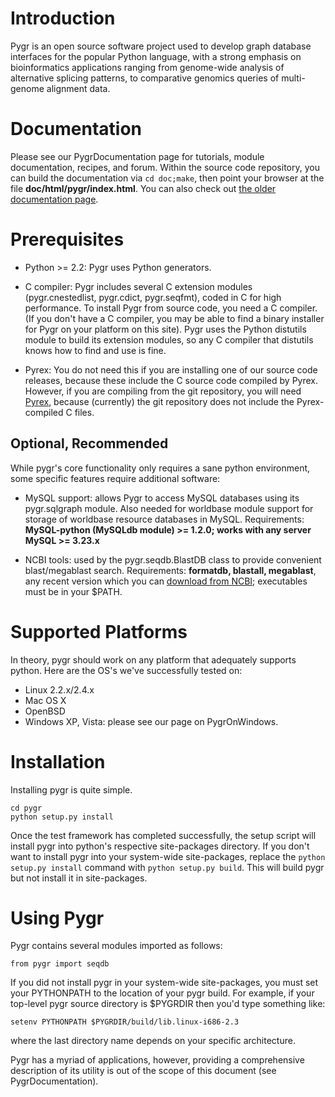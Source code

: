 # Introduction #

Pygr is an open source software project used to develop graph database interfaces for the popular Python language, with a strong emphasis on bioinformatics applications ranging from genome-wide analysis of alternative splicing patterns, to comparative genomics queries of multi-genome alignment data.

# Documentation #

Please see our PygrDocumentation page for tutorials, module documentation, recipes, and forum.  Within the source code repository, you can build the documentation via `cd doc;make`, then point your browser at the file **doc/html/pygr/index.html**. You can also check out [the older documentation page](http://bioinfo.mbi.ucla.edu/pygr/docs/).

# Prerequisites #

  * Python >= 2.2: Pygr uses Python generators.
  * C compiler: Pygr includes several C extension modules (pygr.cnestedlist, pygr.cdict, pygr.seqfmt), coded in C for high performance.  To install Pygr from source code, you need a C compiler.  (If you don't have a C compiler, you may be able to find a binary installer for Pygr on your platform on this site).  Pygr uses the Python distutils module to build its extension modules, so any C compiler that distutils knows how to find and use is fine.

  * Pyrex: You do not need this if you are installing one of our source code releases, because these include the C source code compiled by Pyrex. However, if you are compiling from the git repository, you will need [Pyrex](http://www.cosc.canterbury.ac.nz/greg.ewing/python/Pyrex/), because (currently) the git repository does not include the Pyrex-compiled C files.

## Optional, Recommended ##
While pygr's core functionality only requires a sane python environment, some specific features require additional software:

  * MySQL support: allows Pygr to access MySQL databases using its pygr.sqlgraph module.  Also needed for worldbase module support for storage of worldbase resource databases in MySQL.  Requirements: **MySQL-python (MySQLdb module) >= 1.2.0; works with any server MySQL >= 3.23.x**

  * NCBI tools: used by the pygr.seqdb.BlastDB class to provide convenient blast/megablast search.  Requirements: **formatdb, blastall, megablast**, any recent version which you can [download from NCBI](http://www.ncbi.nlm.nih.gov/IEB/ToolBox/index.cgi); executables must be in your $PATH.

# Supported Platforms #

In theory, pygr should work on any platform that adequately supports python.  Here are the OS's we've successfully tested on:

  * Linux 2.2.x/2.4.x
  * Mac OS X
  * OpenBSD
  * Windows XP, Vista: please see our page on PygrOnWindows.

# Installation #

Installing pygr is quite simple.

```
cd pygr
python setup.py install 
```

Once the test framework has completed successfully, the setup script will install pygr into python's respective site-packages directory.  If you don't want to install pygr into your system-wide site-packages, replace the `python setup.py install` command with
`python setup.py build`.  This will build pygr but not install it in site-packages.

# Using Pygr #
Pygr contains several modules imported as follows:
```
from pygr import seqdb
```

If you did not install pygr in your system-wide site-packages, you must set your PYTHONPATH to the location of your pygr build. For example, if your top-level pygr source directory is $PYGRDIR then you'd type something like:
```
setenv PYTHONPATH $PYGRDIR/build/lib.linux-i686-2.3
```
where the last directory name depends on your specific architecture.

Pygr has a myriad of applications, however, providing a comprehensive description of its utility is out of the scope of this document (see PygrDocumentation).